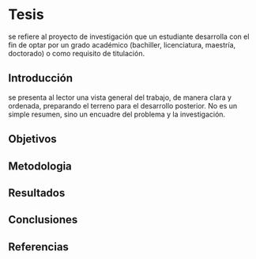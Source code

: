 # Tesis
se refiere al proyecto de investigación que un estudiante desarrolla con el fin de optar por un grado académico (bachiller, licenciatura, maestría, doctorado) o como requisito de titulación.
## Introducción
se presenta al lector una vista general del trabajo, de manera clara y ordenada, preparando el terreno para el desarrollo posterior. No es un simple resumen, sino un encuadre del problema y la investigación.
## Objetivos

## Metodologia

## Resultados

## Conclusiones

## Referencias